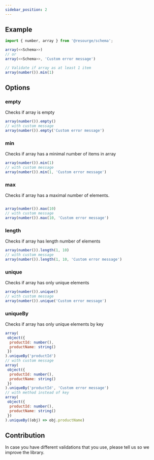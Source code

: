 ```yaml
---
sidebar_position: 2
---
```


## Example

```javascript
import { number, array } from '@resourge/schema';

array(<<Schema>>)
// or
array(<<Schema>>, 'Custom error message')

// Validate if array as at least 1 item
array(number()).min(1)
```

## Options

### empty

Checks if array is empty

```javascript
array(number()).empty()
// with custom message
array(number()).empty('Custom error message')
```

### min

Checks if array has a minimal number of items in array

```javascript
array(number()).min(1)
// with custom message
array(number()).min(1, 'Custom error message')
```

### max

Checks if array has a maximal number of elements.

```javascript

array(number()).max(10)
// with custom message
array(number()).max(10, 'Custom error message')
```

### length

Checks if array has length number of elements

```javascript
array(number()).length(1, 10)
// with custom message
array(number()).length(1, 10, 'Custom error message')
```

### unique

Checks if array has only unique elements

```javascript
array(number()).unique()
// with custom message
array(number()).unique('Custom error message')
```

### uniqueBy

Checks if array has only unique elements by key

```javascript
array(
 object({
  productId: number(),
  productName: string()
 })
).uniqueBy('productId')
// with custom message
array(
 object({
  productId: number(),
  productName: string()
 })
).uniqueBy('productId', 'Custom error message')
// with method instead of key
array(
 object({
  productId: number(),
  productName: string()
 })
).uniqueBy((obj) => obj.productName)
```

## Contribution

In case you have different validations that you use, please tell us so we improve the library.
